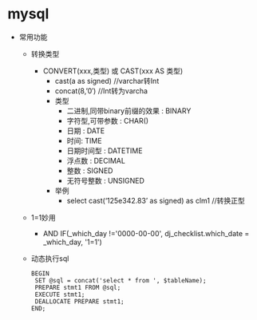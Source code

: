 # mysql

- 常用功能
	- 转换类型	
		- CONVERT(xxx,类型) 或 CAST(xxx AS 类型)
			- cast(a as signed) 	//varchar转Int
			- concat(8,’0′) 		//Int转为varcha
			- 类型
				- 二进制,同带binary前缀的效果 : BINARY
				- 字符型,可带参数 : CHAR()
				- 日期 : DATE
				- 时间: TIME
				- 日期时间型 : DATETIME
				- 浮点数 : DECIMAL
				- 整数 : SIGNED
				- 无符号整数 : UNSIGNED
			- 举例
				- select cast(‘125e342.83’ as signed) as clm1		//转换正型

	- 1=1妙用
		- AND IF(_which_day !='0000-00-00', dj_checklist.which_date = _which_day, '1=1') 
	- 动态执行sql

		```
		BEGIN
		 SET @sql = concat('select * from ', $tableName);	 
		 PREPARE stmt1 FROM @sql;
		 EXECUTE stmt1;
		 DEALLOCATE PREPARE stmt1;
		END;
		```
